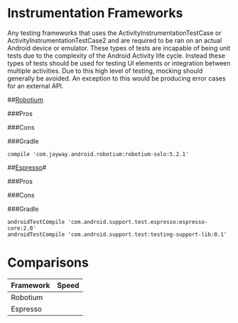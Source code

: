 # Instrumentation Frameworks
Any testing frameworks that uses the ActivityInstrumentationTestCase or ActivityInstrumentationTestCase2 and are required to be ran on an actual Android device or emulator. These types of tests are incapable of being unit tests due to the complexity of the Android Activity life cycle. Instead these types of tests should be used for testing UI elements or integration between multiple activities. Due to this high level of testing, mocking should generally be avoided. An exception to this would be producing error cases for an external API. 

##[Robotium](https://code.google.com/p/robotium/)

###Pros

###Cons

###Gradle
```
compile 'com.jayway.android.robotium:robotium-solo:5.2.1'
```

##[Espresso](https://code.google.com/p/android-test-kit/wiki/Espresso)#

###Pros

###Cons

###Gradle
```
androidTestCompile 'com.android.support.test.espresso:espresso-core:2.0'
androidTestCompile 'com.android.support.test:testing-support-lib:0.1'
```

# Comparisons

Framework  | Speed
---------- | -----
Robotium  |  
Espresso  | 
